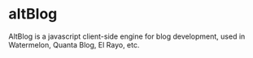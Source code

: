 # altBlog
AltBlog is a javascript client-side engine for blog development, used in Watermelon, Quanta Blog, El Rayo, etc. 
